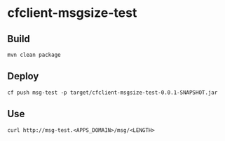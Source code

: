 # cfclient-msgsize-test

## Build

`mvn clean package`

## Deploy

`cf push msg-test -p target/cfclient-msgsize-test-0.0.1-SNAPSHOT.jar`

## Use

`curl http://msg-test.<APPS_DOMAIN>/msg/<LENGTH>`

